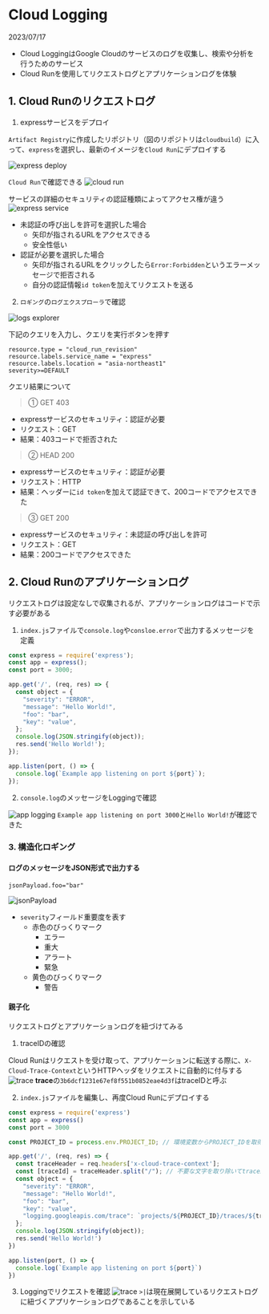 # Cloud Logging
2023/07/17

- Cloud LoggingはGoogle Cloudのサービスのログを収集し、検索や分析を行うためのサービス
- Cloud Runを使用してリクエストログとアプリケーションログを体験

## 1. Cloud Runのリクエストログ
1. expressサービスをデプロイ

`Artifact Registry`に作成したリポジトリ（図のリポジトリは`cloudbuild`）に入って、`express`を選択し、最新のイメージを`Cloud Run`にデプロイする

![express deploy](/image/logging-1.png)

`Cloud Run`で確認できる
![cloud run](/image/logging-2.png)

サービスの詳細のセキュリティの認証種類によってアクセス権が違う
![express service](/image/logging-3.png)
- 未認証の呼び出しを許可を選択した場合
    - 矢印が指されるURLをアクセスできる
    - 安全性低い
- 認証が必要を選択した場合
    - 矢印が指されるURLをクリックしたら`Error:Forbidden`というエラーメッセージで拒否される
    - 自分の認証情報`id token`を加えてリクエストを送る

2. `ロギング`の`ログエクスプローラ`で確認

![logs explorer](/image/logging-4.png)

下記のクエリを入力し、クエリを実行ボタンを押す
```
resource.type = "cloud_run_revision"
resource.labels.service_name = "express"
resource.labels.location = "asia-northeast1"
severity>=DEFAULT
```
クエリ結果について
> ① GET 403
- expressサービスのセキュリティ：認証が必要
- リクエスト：GET
- 結果：403コードで拒否された
> ② HEAD 200
- expressサービスのセキュリティ：認証が必要
- リクエスト：HTTP
- 結果：ヘッダーに`id token`を加えて認証できて、200コードでアクセスできた
> ③ GET 200
- expressサービスのセキュリティ：未認証の呼び出しを許可
- リクエスト：GET
- 結果：200コードでアクセスできた

## 2. Cloud Runのアプリケーションログ

リクエストログは設定なしで収集されるが、アプリケーションログはコードで示す必要がある

1. `index.js`ファイルで`console.log`や`consloe.error`で出力するメッセージを定義
```js
const express = require('express');
const app = express();
const port = 3000;

app.get('/', (req, res) => {
  const object = {
    "severity": "ERROR",
    "message": "Hello World!",
    "foo": "bar",
    "key": "value",
  };
  console.log(JSON.stringify(object));
  res.send('Hello World!');
});

app.listen(port, () => {
  console.log(`Example app listening on port ${port}`);
});
```
2. `console.log`のメッセージをLoggingで確認

![app logging](/image/logging-5.png)
`Example app listening on port 3000`と`Hello World!`が確認できた

### 3. 構造化ロギング

#### ログのメッセージをJSON形式で出力する
```
jsonPayload.foo="bar"
```
![jsonPayload](/image/logging-6.png)

- `severity`フィールド重要度を表す
    - 赤色のびっくりマーク
        - エラー
        - 重大
        - アラート
        - 緊急
    - 黄色のびっくりマーク
        - 警告

#### 親子化
リクエストログとアプリケーションログを紐づけてみる

1. traceIDの確認

Cloud Runはリクエストを受け取って、アプリケーションに転送する際に、`X-Cloud-Trace-Context`というHTTPヘッダをリクエストに自動的に付与する
![trace](/image/logging-7.png)
**trace**の`3b6dcf1231e67ef8f551b0852eae4d3f`はtraceIDと呼ぶ

2. `index.js`ファイルを編集し、再度Cloud Runにデプロイする
```js
const express = require('express')
const app = express()
const port = 3000

const PROJECT_ID = process.env.PROJECT_ID; // 環境変数からPROJECT_IDを取得

app.get('/', (req, res) => {
  const traceHeader = req.headers['x-cloud-trace-context'];
  const [traceId] = traceHeader.split("/"); // 不要な文字を取り除いてtraceIDを取得
  const object = {
    "severity": "ERROR",
    "message": "Hello World!",
    "foo": "bar",
    "key": "value",
    "logging.googleapis.com/trace": `projects/${PROJECT_ID}/traces/${traceId}`, // traceIDを指定
  };
  console.log(JSON.stringify(object));
  res.send('Hello World!')
})

app.listen(port, () => {
  console.log(`Example app listening on port ${port}`)
})
```
3. Loggingでリクエストを確認
![trace](/image/logging-8.png)
`>|`は現在展開しているリクエストログに紐づくアプリケーションログであることを示している

